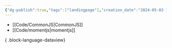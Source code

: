 ```yaml
---
{"dg-publish":true,"tags":["landingpage"],"creation_date":"2024-05-03 10:38","permalink":"/data-views/unsorted-notes/","dgPassFrontmatter":true}
---
```


- [[Code/CommonJS\|CommonJS]]
- [[Code/momentjs\|momentjs]]

{ .block-language-dataview}
